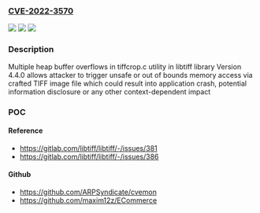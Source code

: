 ### [CVE-2022-3570](https://cve.mitre.org/cgi-bin/cvename.cgi?name=CVE-2022-3570)
![](https://img.shields.io/static/v1?label=Product&message=libtiff&color=blue)
![](https://img.shields.io/static/v1?label=Version&message=%3E%3D3.9.0%2C%20%3C%3D4.4.0%20&color=brightgreen)
![](https://img.shields.io/static/v1?label=Vulnerability&message=Heap-based%20buffer%20overflow%20in%20libtiff&color=brightgreen)

### Description

Multiple heap buffer overflows in tiffcrop.c utility in libtiff library Version 4.4.0 allows attacker to trigger unsafe or out of bounds memory access via crafted TIFF image file which could result into application crash, potential information disclosure or any other context-dependent impact

### POC

#### Reference
- https://gitlab.com/libtiff/libtiff/-/issues/381
- https://gitlab.com/libtiff/libtiff/-/issues/386

#### Github
- https://github.com/ARPSyndicate/cvemon
- https://github.com/maxim12z/ECommerce

